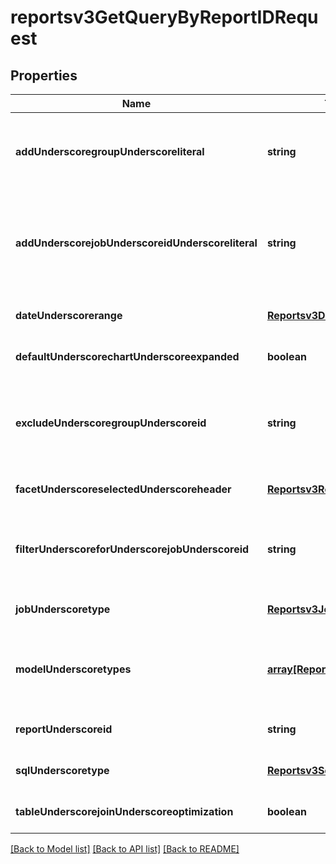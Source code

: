 # reportsv3GetQueryByReportIDRequest

## Properties
Name | Type | Description | Notes
------------ | ------------- | ------------- | -------------
**addUnderscoregroupUnderscoreliteral** | **string** | add_group_literal - Add a literal value of a group ID to assist in group population queries | [optional] [default to null]
**addUnderscorejobUnderscoreidUnderscoreliteral** | **string** | add_job_id_literal - Add a literal value of a join ID to the end of the results to assist in population of audit result tables | [optional] [default to null]
**dateUnderscorerange** | [**Reportsv3DateRange**](Reportsv3DateRange.md) |  | [optional] [default to null]
**defaultUnderscorechartUnderscoreexpanded** | **boolean** |  | [optional] [default to null]
**excludeUnderscoregroupUnderscoreid** | **string** | exclude_group_id - Remove current members of a supplied Group ID. Used for group population | [optional] [default to null]
**facetUnderscoreselectedUnderscoreheader** | [**Reportsv3ReportHeader**](Reportsv3ReportHeader.md) |  | [optional] [default to null]
**filterUnderscoreforUnderscorejobUnderscoreid** | **string** | filter_for_job_id - Filter for a specific join id - used in audit result review sql generation | [optional] [default to null]
**jobUnderscoretype** | [**Reportsv3JobType**](Reportsv3JobType.md) |  | [optional] [default to null]
**modelUnderscoretypes** | [**array[Reportsv3ModelType]**](Reportsv3ModelType.md) | Optional: database model types. If it is empty, then the model type will be set to classic | [optional] [default to null]
**reportUnderscoreid** | **string** |  | [optional] [default to null]
**sqlUnderscoretype** | [**Reportsv3SqlType**](Reportsv3SqlType.md) |  | [optional] [default to null]
**tableUnderscorejoinUnderscoreoptimization** | **boolean** |  | [optional] [default to null]

[[Back to Model list]](../README.md#documentation-for-models) [[Back to API list]](../README.md#documentation-for-api-endpoints) [[Back to README]](../README.md)


